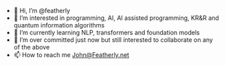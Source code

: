 - 👋 Hi, I’m @featherly
- 👀 I’m interested in programming, AI, AI assisted programming, KR&R and quantum information algorithms
- 🌱 I’m currently learning NLP, transformers and foundation models
- 💞️ I’m over committed just now but still interested to collaborate on any of the above
- 📫 How to reach me John@Featherly.net

<!---
featherly/featherly is a ✨ special ✨ repository because its `README.md` (this file) appears on your GitHub profile.
You can click the Preview link to take a look at your changes.
--->
